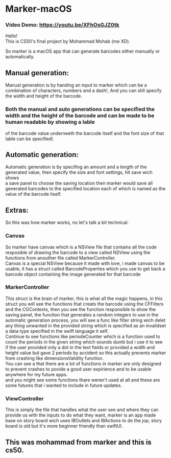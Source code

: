# Marker-macOS
### Video Demo:  https://youtu.be/XFhOsGJZ0tk

Hello!  
This is CS50's final project by Mohammad Mohab (me XD).  

So marker is a macOS app that can generate barcodes either manually or automatically.  

## Manual generation:  
Manual generation is by handing an input to marker which can be a combination of characters, numbers and a dash!, And you can still specify the width and height of the barcode.  

### Both the manual and auto generations can be specified the width and the height of the barcode and can be made to be human readable by showing a lable  
of the barcode value underneeth the barcode itself and the font size of that lable can be specified!.  

## Automatic generation:
Automatic generation is by specifing an amount and a length of the generated value, then specify the size and font settings, hit save wich shows  
a save panel to choose the saving location then marker would save all generated barcodes to the specified location each of which is named as the value of the barcode itself.  

## Extras:
So this was how marker works, no let's talk a bit technical:  

### Canvas
So marker have canvas which is a NSView file that contains all the code resposible of drawing the barcode to a view called NSView using the functions from anouther file called MarkerController.  
Canvas is a special NSView because it made with love, i made canvas to be usable, it has a struct called BarcodeProperties which you use to get back a barcode object containing the image generated for that barcode

### MarkerController
This struct is the brain of marker, this is what all the magic happens, in this struct you will see the functions that creats the barcode using the CFFilters and the CGContexts, then you see the function responsible to show the saving panel, the function that generates a random integers to use in the automatic generation process, you will see a func like filter string wich delet any thing unwanted in the provided string which is specified as an invalidset a data type specified in the swift language it self.  
Continue to see functions like periodeCounter which is a function used to count the periods in the given string which sounds dumb but i use it to see if the user provided only a dot in the text fields or provided a width and height value but gave 2 periods by accident so this actually prevents marker from crashing like dimensionsValidity function.  
You can see a that there are a lot of functions in marker are only designed to prevent crashes to povide a good user expirience and to be usable anywhere for my future apps.  
and you might see some functions thare weren't used at all and these are some futures that i wanted to include in future updates.  

### ViewController
This is simply the file that handles what the user see and where they can provide us with the inputs to do what they want, marker is an app made base on story board wich uses IBOutlets and IBActions to do the jop, story board is old but it's more beginner friendly than swiftUI.
## This was mohammad from marker and this is cs50.  

